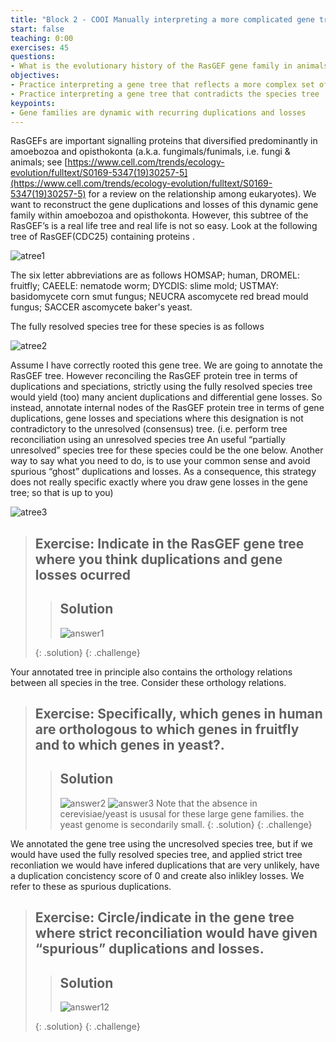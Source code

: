 ```yaml
---
title: "Block 2 - COOI Manually interpreting a more complicated gene tree"
start: false
teaching: 0:00
exercises: 45
questions:
- What is the evolutionary history of the RasGEF gene family in animals, fungi and the slime mold
objectives:
- Practice interpreting a gene tree that reflects a more complex set of events  
- Practice interpreting a gene tree that contradicts the species tree
keypoints:
- Gene families are dynamic with recurring duplications and losses 
---
```


RasGEFs are important signalling proteins that diversified predominantly in amoebozoa and opisthokonta (a.k.a. fungimals/funimals, i.e.  fungi & animals; see [https://www.cell.com/trends/ecology-evolution/fulltext/S0169-5347(19)30257-5](https://www.cell.com/trends/ecology-evolution/fulltext/S0169-5347(19)30257-5) for a review on the relationship among eukaryotes). We want to reconstruct the gene duplications and losses of this dynamic gene family within amoebozoa and opisthokonta. However, this subtree of the RasGEF’s is a real life tree and real life is not so easy. Look at the following tree of RasGEF(CDC25) containing proteins .

![atree1](../fig/RasGEFgenetreeimage.png)

The six letter abbreviations are as follows HOMSAP; human, DROMEL: fruitfly; CAEELE: nematode worm; DYCDIS: slime mold; USTMAY: basidomycete corn smut fungus; NEUCRA ascomycete red bread mould fungus; SACCER ascomycete baker's yeast.

The fully resolved species tree for these species is as follows

![atree2](../fig/speciestree_resolved_image.png)


Assume I have correctly rooted this gene tree. We are going to annotate the RasGEF tree. However reconciling the RasGEF protein tree in terms of duplications and speciations, strictly using the fully resolved species tree would yield (too) many ancient duplications and differential gene losses. So instead, annotate internal nodes of the RasGEF protein tree in terms of gene duplications, gene losses and speciations where this designation is not contradictory to the unresolved (consensus) tree. (i.e. perform tree reconciliation using an unresolved species tree An useful “partially unresolved” species tree for these species could be the one below. Another way to say what you need to do, is to use your common sense and avoid spurious “ghost” duplications and losses. As a consequence, this strategy does not really specific exactly where you draw gene losses in the gene tree; so that is up to you)

![atree3](../fig/speciestree_unresolved_image.png)
> ## Exercise: Indicate in the RasGEF gene tree where you think duplications and gene losses ocurred  
>
>> ## Solution
>> ![answer1](../fig/answers_rasgef_duplosses.jpg)
>> 
> {: .solution}
{: .challenge}



Your annotated tree in principle also contains the orthology relations between all species in the tree. Consider these orthology relations. 
> ## Exercise:  Specifically, which genes in human are orthologous to which genes in fruitfly and to which genes  in yeast?. 
>
>> ## Solution
>> ![answer2](../fig/answers_orth_humanfruitfly.jpg)
>> ![answer3](../fig/answer_orths_humanyeast.jpg)
>> Note that the absence in cerevisiae/yeast is ususal for these large gene families. the yeast genome  is secondarily small.
> {: .solution}
{: .challenge}

We annotated the gene tree using the uncresolved species tree, but if we would have used the fully resolved species tree, and applied strict tree reconliation we would have infered duplications that are very unlikely, have a duplication concistency score of 0 and create also inlikley losses. We refer to these as spurious duplications. 

> ## Exercise:  Circle/indicate in the gene tree where strict reconciliation would have given “spurious” duplications and losses. 
>
>> ## Solution
>> ![answer12](../fig/answers_rasgef_spuriousduplications.jpg)
>> 
> {: .solution}
{: .challenge}

